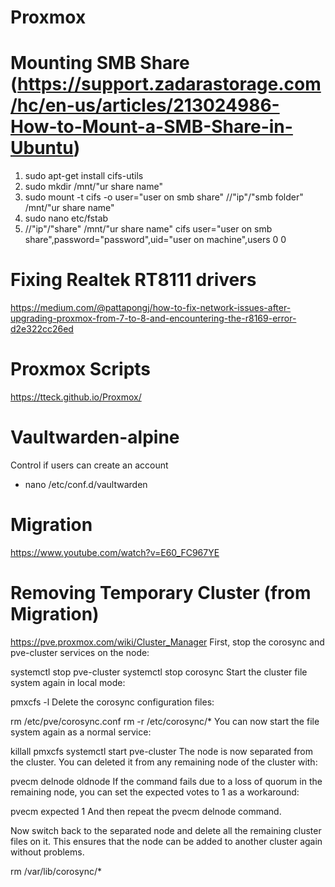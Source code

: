 # Proxmox
# Mounting SMB Share (https://support.zadarastorage.com/hc/en-us/articles/213024986-How-to-Mount-a-SMB-Share-in-Ubuntu)
1. sudo apt-get install cifs-utils
2. sudo mkdir /mnt/"ur share name"
3. sudo mount -t cifs -o user="user on smb share" //"ip"/"smb folder" /mnt/"ur share name"
4. sudo nano etc/fstab
5. //"ip"/"share" /mnt/"ur share name" cifs user="user on smb share",password="password",uid="user on machine",users 0 0

# Fixing Realtek RT8111 drivers
https://medium.com/@pattapongj/how-to-fix-network-issues-after-upgrading-proxmox-from-7-to-8-and-encountering-the-r8169-error-d2e322cc26ed

# Proxmox Scripts
https://tteck.github.io/Proxmox/

# Vaultwarden-alpine
Control if users can create an account
- nano /etc/conf.d/vaultwarden

# Migration
https://www.youtube.com/watch?v=E60_FC967YE

# Removing Temporary Cluster (from Migration)
https://pve.proxmox.com/wiki/Cluster_Manager
First, stop the corosync and pve-cluster services on the node:

systemctl stop pve-cluster
systemctl stop corosync
Start the cluster file system again in local mode:

pmxcfs -l
Delete the corosync configuration files:

rm /etc/pve/corosync.conf
rm -r /etc/corosync/*
You can now start the file system again as a normal service:

killall pmxcfs
systemctl start pve-cluster
The node is now separated from the cluster. You can deleted it from any remaining node of the cluster with:

pvecm delnode oldnode
If the command fails due to a loss of quorum in the remaining node, you can set the expected votes to 1 as a workaround:

pvecm expected 1
And then repeat the pvecm delnode command.

Now switch back to the separated node and delete all the remaining cluster files on it. This ensures that the node can be added to another cluster again without problems.

rm /var/lib/corosync/*
